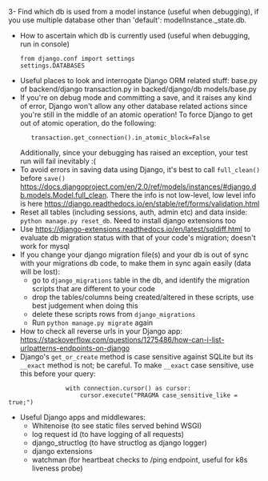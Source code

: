 3- Find which db is used from a model instance (useful when debugging), if you use multiple database other than 'default': modelInstance._state.db. 
- How to ascertain which db is currently used (useful when debugging, run in console)
  ```
  from django.conf import settings
  settings.DATABASES
  ```
- Useful places to look and interrogate Django ORM related stuff:
  base.py of backend/django
  transaction.py in backed/django/db
  models/base.py
- If you're on debug mode and committing a save, and it raises any kind of error, Django won't allow any other database related actions since you're still in the middle of an atomic operation! To force Django to get out of atomic operation, do the following:
  ```from django.db import transaction
     transaction.get_connection().in_atomic_block=False
  ```
  Additionally, since your debugging has raised an exception, your test run will fail inevitably :(
- To avoid errors in saving data using Django, it's best to call `full_clean()` before `save()` https://docs.djangoproject.com/en/2.0/ref/models/instances/#django.db.models.Model.full_clean. There the info is not low-level, low level info is here https://django.readthedocs.io/en/stable/ref/forms/validation.html
- Reset all tables (including sessions, auth, admin etc) and data inside: `python manage.py reset_db`. Need to install django extensions too
- Use https://django-extensions.readthedocs.io/en/latest/sqldiff.html to evaluate db migration status with that of your code's migration; doesn't work for mysql
- If you change your django migration file(s) and your db is out of sync with your migrations db code, to make them in sync again easily (data will be lost):
    -  go to `django_migrations` table in the db, and identify the migration scripts that are different to your code
    -  drop the tables/columns being created/altered in these scripts, use best judgement when doing this
    -  delete these scripts rows from `django_migrations`
    -  Run `python manage.py migrate` again
-  How to check all reverse urls in your Django app: https://stackoverflow.com/questions/1275486/how-can-i-list-urlpatterns-endpoints-on-django
- Django's `get_or_create` method is case sensitive against SQLite but its `__exact` method is not; be careful. To make `__exact` case sensitive, use this before your query:
```
                with connection.cursor() as cursor:
                    cursor.execute("PRAGMA case_sensitive_like = true;")
```
- Useful Django apps and middlewares:
    - Whitenoise (to see static files served behind WSGI)
    - log request id (to have logging of all requests)
    - django_structlog (to have structlog as django logger)
    - django extensions
    - watchman (for heartbeat checks to /ping endpoint, useful for k8s liveness probe)
